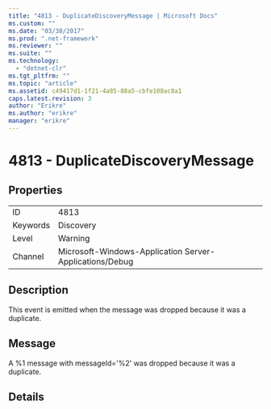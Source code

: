 ```yaml
---
title: "4813 - DuplicateDiscoveryMessage | Microsoft Docs"
ms.custom: ""
ms.date: "03/30/2017"
ms.prod: ".net-framework"
ms.reviewer: ""
ms.suite: ""
ms.technology: 
  - "dotnet-clr"
ms.tgt_pltfrm: ""
ms.topic: "article"
ms.assetid: c49417d1-1f21-4a85-88a5-cbfe108ac8a1
caps.latest.revision: 3
author: "Erikre"
ms.author: "erikre"
manager: "erikre"
---
```

# 4813 - DuplicateDiscoveryMessage
## Properties  
  
|||  
|-|-|  
|ID|4813|  
|Keywords|Discovery|  
|Level|Warning|  
|Channel|Microsoft-Windows-Application Server-Applications/Debug|  
  
## Description  
 This event is emitted when the message was dropped because it was a duplicate.  
  
## Message  
 A %1 message with messageId='%2' was dropped because it was a duplicate.  
  
## Details